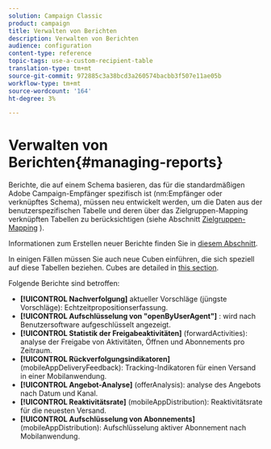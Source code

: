 ```yaml
---
solution: Campaign Classic
product: campaign
title: Verwalten von Berichten
description: Verwalten von Berichten
audience: configuration
content-type: reference
topic-tags: use-a-custom-recipient-table
translation-type: tm+mt
source-git-commit: 972885c3a38bcd3a260574bacbb3f507e11ae05b
workflow-type: tm+mt
source-wordcount: '164'
ht-degree: 3%

---
```



# Verwalten von Berichten{#managing-reports}

Berichte, die auf einem Schema basieren, das für die standardmäßigen Adobe Campaign-Empfänger spezifisch ist (nm:Empfänger oder verknüpftes Schema), müssen neu entwickelt werden, um die Daten aus der benutzerspezifischen Tabelle und deren über das Zielgruppen-Mapping verknüpften Tabellen zu berücksichtigen (siehe Abschnitt [Zielgruppen-Mapping](../../configuration/using/target-mapping.md) ).

Informationen zum Erstellen neuer Berichte finden Sie in [diesem Abschnitt](../../reporting/using/about-reports-creation-in-campaign.md).

In einigen Fällen müssen Sie auch neue Cuben einführen, die sich speziell auf diese Tabellen beziehen. Cubes are detailed in [this section](../../reporting/using/about-cubes.md).

Folgende Berichte sind betroffen:

* **[!UICONTROL Nachverfolgung]** aktueller Vorschläge (jüngste Vorschläge): Echtzeitpropositionserfassung.
* **[!UICONTROL Aufschlüsselung von &quot;openByUserAgent&quot;]** : wird nach Benutzersoftware aufgeschlüsselt angezeigt.
* **[!UICONTROL Statistik der Freigabeaktivitäten]** (forwardActivities): analyse der Freigabe von Aktivitäten, Öffnen und Abonnements pro Zeitraum.
* **[!UICONTROL Rückverfolgungsindikatoren]** (mobileAppDeliveryFeedback): Tracking-Indikatoren für einen Versand in einer Mobilanwendung.
* **[!UICONTROL Angebot-Analyse]** (offerAnalysis): analyse des Angebots nach Datum und Kanal.
* **[!UICONTROL Reaktivitätsrate]** (mobileAppDistribution): Reaktivitätsrate für die neuesten Versand.
* **[!UICONTROL Aufschlüsselung von Abonnements]** (mobileAppDistribution): Aufschlüsselung aktiver Abonnement nach Mobilanwendung.

